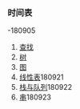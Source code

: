 ### 时间表

-180905
1. [查找](https://github.com/rensandao/LeetCode/tree/master/data_structure/Searching)
2. [树](https://github.com/rensandao/LeetCode/tree/master/data_structure/Tree)
3. [图](https://github.com/rensandao/LeetCode/tree/master/data_structure/Graph)
4. [线性表](https://github.com/rensandao/LeetCode/tree/master/data_structure/List)180921
5. [栈与队列](https://github.com/rensandao/LeetCode/tree/master/data_structure/Stack_and_queue)180922
6. [串](https://github.com/rensandao/LeetCode/tree/master/data_structure/String)180923
